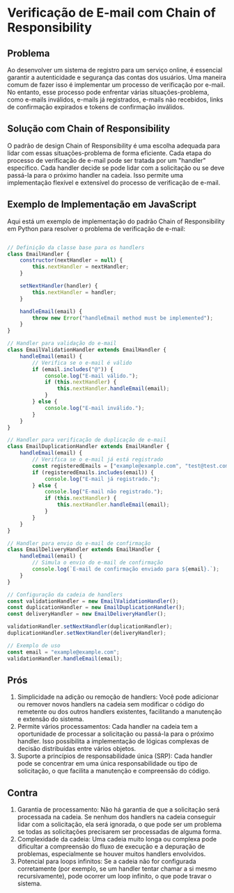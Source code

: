 # Verificação de E-mail com Chain of Responsibility

## Problema

Ao desenvolver um sistema de registro para um serviço online, é essencial garantir a autenticidade e segurança das contas dos usuários. Uma maneira comum de fazer isso é implementar um processo de verificação por e-mail. No entanto, esse processo pode enfrentar várias situações-problema, como e-mails inválidos, e-mails já registrados, e-mails não recebidos, links de confirmação expirados e tokens de confirmação inválidos.

## Solução com Chain of Responsibility

O padrão de design Chain of Responsibility é uma escolha adequada para lidar com essas situações-problema de forma eficiente. Cada etapa do processo de verificação de e-mail pode ser tratada por um "handler" específico. Cada handler decide se pode lidar com a solicitação ou se deve passá-la para o próximo handler na cadeia. Isso permite uma implementação flexível e extensível do processo de verificação de e-mail.

## Exemplo de Implementação em JavaScript

Aqui está um exemplo de implementação do padrão Chain of Responsibility em Python para resolver o problema de verificação de e-mail:

```javascript

// Definição da classe base para os handlers
class EmailHandler {
    constructor(nextHandler = null) {
        this.nextHandler = nextHandler;
    }

    setNextHandler(handler) {
        this.nextHandler = handler;
    }

    handleEmail(email) {
        throw new Error("handleEmail method must be implemented");
    }
}

// Handler para validação do e-mail
class EmailValidationHandler extends EmailHandler {
    handleEmail(email) {
        // Verifica se o e-mail é válido
        if (email.includes("@")) {
            console.log("E-mail válido.");
            if (this.nextHandler) {
                this.nextHandler.handleEmail(email);
            }
        } else {
            console.log("E-mail inválido.");
        }
    }
}

// Handler para verificação de duplicação de e-mail
class EmailDuplicationHandler extends EmailHandler {
    handleEmail(email) {
        // Verifica se o e-mail já está registrado
        const registeredEmails = ["example@example.com", "test@test.com"]; // Simulação de e-mails já registrados
        if (registeredEmails.includes(email)) {
            console.log("E-mail já registrado.");
        } else {
            console.log("E-mail não registrado.");
            if (this.nextHandler) {
                this.nextHandler.handleEmail(email);
            }
        }
    }
}

// Handler para envio do e-mail de confirmação
class EmailDeliveryHandler extends EmailHandler {
    handleEmail(email) {
        // Simula o envio do e-mail de confirmação
        console.log(`E-mail de confirmação enviado para ${email}.`);
    }
}

// Configuração da cadeia de handlers
const validationHandler = new EmailValidationHandler();
const duplicationHandler = new EmailDuplicationHandler();
const deliveryHandler = new EmailDeliveryHandler();

validationHandler.setNextHandler(duplicationHandler);
duplicationHandler.setNextHandler(deliveryHandler);

// Exemplo de uso
const email = "example@example.com";
validationHandler.handleEmail(email);

```

## Prós 

1. Simplicidade na adição ou remoção de handlers: Você pode adicionar ou remover novos handlers na cadeia sem modificar o código do remetente ou dos outros handlers existentes, facilitando a manutenção e extensão do sistema.
2. Permite vários processamentos: Cada handler na cadeia tem a oportunidade de processar a solicitação ou passá-la para o próximo handler. Isso possibilita a implementação de lógicas complexas de decisão distribuídas entre vários objetos.
3. Suporte a princípios de responsabilidade única (SRP): Cada handler pode se concentrar em uma única responsabilidade ou tipo de solicitação, o que facilita a manutenção e compreensão do código.

## Contra

1. Garantia de processamento: Não há garantia de que a solicitação será processada na cadeia. Se nenhum dos handlers na cadeia conseguir lidar com a solicitação, ela será ignorada, o que pode ser um problema se todas as solicitações precisarem ser processadas de alguma forma.
2. Complexidade da cadeia: Uma cadeia muito longa ou complexa pode dificultar a compreensão do fluxo de execução e a depuração de problemas, especialmente se houver muitos handlers envolvidos.
3. Potencial para loops infinitos: Se a cadeia não for configurada corretamente (por exemplo, se um handler tentar chamar a si mesmo recursivamente), pode ocorrer um loop infinito, o que pode travar o sistema.